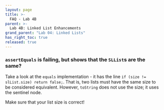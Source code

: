 ```yaml
---
layout: page
title: >-
  FAQ - Lab 4B
parent: >-
  Lab 4B: Linked List Enhancements
grand_parent: "Lab 04: Linked Lists"
has_right_toc: true
released: true
---
```

### `assertEquals` is failing, but shows that the `SLList`s are the same?

Take a look at the `equals` implementation - it has the line
`if (size != slList.size) return false;`. That is, two lists must have the same
size to be considered equivalent. However, `toString` does not use the size;
it uses the sentinel node.

Make sure that your list size is correct!
